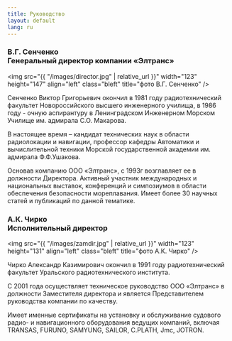 ```yaml
---
title: Руководство
layout: default
lang: ru
---
```

<h3>В.Г. Сенченко<br />Генеральный директор компании «Элтранс»</h3>

<img src="{{ "/images/director.jpg" | relative_url }}" width="123" height="147" align="left" class="bleft" title="фото В.Г. Сенченко" />

Сенченко Виктор Григорьевич окончил в 1981 году радиотехнический факультет Новороссийского высшего инженерного училища,  в 1986 году -  очную аспирантуру в Ленинградском Инженерном Морском Училище им. адмирала С.О. Макарова. 

В настоящее время – кандидат технических наук в области радиолокации и навигации, профессор кафедры Автоматики и вычислительной техники Морской государственной академии им. адмирала Ф.Ф.Ушакова.

Основав  компанию ООО «Элтранс», с  1993г возглавляет ее в должности Директора.
Активный участник международных и национальных выставок, конференций и симпозиумов в области обеспечения безопасности мореплавания. Имеет более 30 научных статей и публикаций по данной тематике.

<h3>А.К. Чирко<br />Исполнительный директор</h3>

<img src="{{ "/images/zamdir.jpg" | relative_url }}" width="123" height="131" align="left" class="bleft" title="фото А.К. Чирко" />

Чирко Александр Казимирович окончил в 1991 году радиотехнический факультет Уральского радиотехнического института.

С 2001 года  осуществляет техническое руководство  ООО «Элтранс» в должности Заместителя директора  и является Представителем руководства  компании по качеству.

Имеет именные сертификаты  на установку и обслуживание судового радио- и навигационного оборудования ведущих компаний, включая TRANSAS, FURUNO, SAMYUNG, SAILOR, C.PLATH, Jmc, JOTRON.
